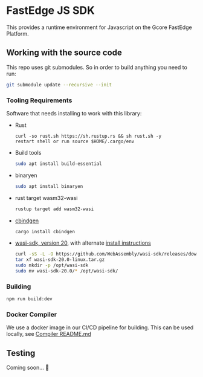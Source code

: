 # FastEdge JS SDK

This provides a runtime environment for Javascript on the Gcore FastEdge Platform.

## Working with the source code

This repo uses git submodules. So in order to build anything you need to run:

```sh
git submodule update --recursive --init
```

### Tooling Requirements

Software that needs installing to work with this library:

- Rust
  ```
  curl -so rust.sh https://sh.rustup.rs && sh rust.sh -y
  restart shell or run source $HOME/.cargo/env
  ```
- Build tools
  ```sh
  sudo apt install build-essential
  ```
- binaryen
  ```sh
  sudo apt install binaryen
  ```
- rust target wasm32-wasi
  ```sh
  rustup target add wasm32-wasi
  ```
- [cbindgen](https://github.com/eqrion/cbindgen#quick-start)
  ```sh
  cargo install cbindgen
  ```
- [wasi-sdk, version 20](https://github.com/WebAssembly/wasi-sdk/releases/tag/wasi-sdk-20), with
  alternate [install instructions](https://github.com/WebAssembly/wasi-sdk#install)
  ```sh
  curl -sS -L -O https://github.com/WebAssembly/wasi-sdk/releases/download/wasi-sdk-20/wasi-sdk-20.0-linux.tar.gz
  tar xf wasi-sdk-20.0-linux.tar.gz
  sudo mkdir -p /opt/wasi-sdk
  sudo mv wasi-sdk-20.0/* /opt/wasi-sdk/
  ```

### Building

```sh
npm run build:dev
```

### Docker Compiler

We use a docker image in our CI/CD pipeline for building. This can be used locally, see
[Compiler README.md](./compiler/README.md)

## Testing

Coming soon... 🚀
